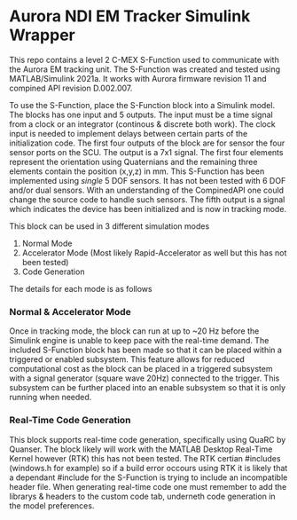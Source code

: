 # Aurora NDI EM Tracker Simulink Wrapper

This repo contains a level 2 C-MEX S-Function used to communicate with the Aurora EM tracking unit. The S-Function was created and tested using MATLAB/Simulink 2021a. It works with Aurora firmware revision 11 and compined API revision D.002.007.

To use the S-Function, place the S-Function block into a Simulink model. The blocks has one input and 5 outputs. The input must be a time signal from a clock or an integrator (continous & discrete both work). The clock input is needed to implement delays between certain parts of the initialization code. The first four outputs of the block are for sensor the four sensor ports on the SCU. The output is a 7x1 signal. The first four elements represent the orientation using Quaternians and the remaining three elements contain the position (x,y,z) in mm. This S-Function has been implemented using *single* 5 DOF sensors. It has not been tested with 6 DOF and/or dual sensors. With an understanding of the CompinedAPI one could change the source code to handle such sensors. The fifth output is a signal which indicates the device has been initialized and is now in tracking mode.

This block can be used in 3 different simulation modes

1. Normal Mode
2. Accelerator Mode (Most likely Rapid-Accelerator as well but this has not been tested)
3. Code Generation

The details for each mode is as follows

### Normal & Accelerator Mode

Once in tracking mode, the block can run at up to ~20 Hz before the Simulink engine is unable to keep pace with the real-time demand. The included S-Function block has been made so that it can be placed within a triggered or enabled subsystem. This feature allows for reduced computational cost as the block can be placed in a triggered subsystem with a signal generator (square wave 20Hz) connected to the trigger. This subsystem can be further placed into an enable subsystem so that it is only running when needed.

### Real-Time Code Generation

This block supports real-time code generation, specifically using QuaRC by Quanser. The block likely will work with the MATLAB Desktop Real-Time Kernel however (RTK) this has not been tested. The RTK certian #includes (windows.h for example) so if a build error occours using RTK it is likely that a dependant #include for the S-Function is trying to include an incompatible header file. When generating real-time code one must remember to add the librarys & headers to the custom code tab, underneth code generation in the model preferences. 
